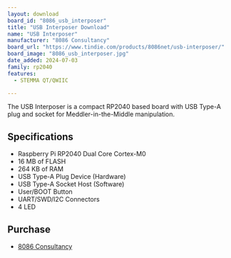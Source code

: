 ```yaml
---
layout: download
board_id: "8086_usb_interposer"
title: "USB Interposer Download"
name: "USB Interposer"
manufacturer: "8086 Consultancy"
board_url: "https://www.tindie.com/products/8086net/usb-interposer/"
board_image: "8086_usb_interposer.jpg"
date_added: 2024-07-03
family: rp2040
features:
  - STEMMA QT/QWIIC

---
```


The USB Interposer is a compact RP2040 based board with USB Type-A plug and socket for Meddler-in-the-Middle manipulation.

## Specifications

  - Raspberry Pi RP2040 Dual Core Cortex-M0
  - 16 MB of FLASH
  - 264 KB of RAM
  - USB Type-A Plug Device (Hardware)
  - USB Type-A Socket Host (Software)
  - User/BOOT Button
  - UART/SWD/I2C Connectors
  - 4 LED

## Purchase
* [8086 Consultancy](https://www.tindie.com/products/8086net/usb-interposer/)

